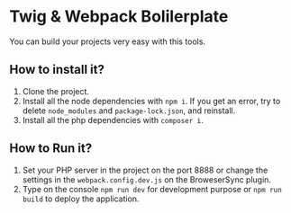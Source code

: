 # Twig & Webpack Bolilerplate

You can build your projects very easy with this tools.

## How to install it?

1. Clone the project.
2. Install all the node dependencies with `npm i`. If you get an error, try to delete `node_modules` and `package-lock.json`, and reinstall.
3. Install all the php dependencies with `composer i`.

## How to Run it?

1. Set your PHP server in the project on the port 8888 or change the settings in the `webpack.config.dev.js` on the BroweserSync plugin.
2. Type on the console `npm run dev` for development purpose or `npm run build` to deploy the application.
